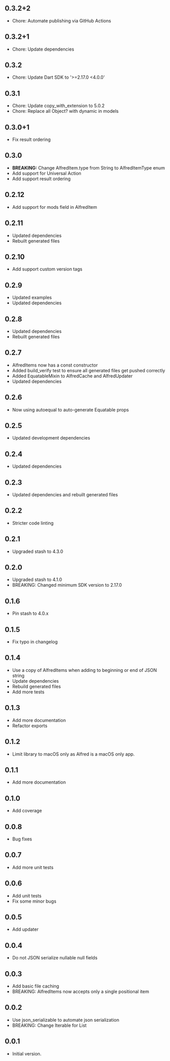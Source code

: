 ## 0.3.2+2
- Chore: Automate publishing via GitHub Actions

## 0.3.2+1
- Chore: Update dependencies

## 0.3.2
- Chore: Update Dart SDK to '>=2.17.0 <4.0.0'

## 0.3.1
- Chore: Update copy_with_extension to 5.0.2
- Chore: Replace all Object? with dynamic in models

## 0.3.0+1
- Fix result ordering

## 0.3.0
- **BREAKING:** Change AlfredItem.type from String to AlfredItemType enum
- Add support for Universal Action
- Add support result ordering

## 0.2.12
- Add support for mods field in AlfredItem

## 0.2.11
- Updated dependencies
- Rebuilt generated files

## 0.2.10
- Add support custom version tags

## 0.2.9
- Updated examples
- Updated dependencies

## 0.2.8
- Updated dependencies
- Rebuilt generated files

## 0.2.7
- AlfredItems now has a const constructor
- Added build_verify test to ensure all generated files get pushed correctly
- Added EquatableMixin to AlfredCache and AlfredUpdater
- Updated dependencies

## 0.2.6

- Now using autoequal to auto-generate Equatable props

## 0.2.5

- Updated development dependencies

## 0.2.4

- Updated dependencies

## 0.2.3

- Updated dependencies and rebuilt generated files

## 0.2.2

- Stricter code linting

## 0.2.1

- Upgraded stash to 4.3.0

## 0.2.0

- Upgraded stash to 4.1.0
- BREAKING: Changed minimum SDK version to 2.17.0

## 0.1.6

- Pin stash to 4.0.x

## 0.1.5

- Fix typo in changelog

## 0.1.4

- Use a copy of AlfredItems when adding to beginning or end of JSON string
- Update dependencies
- Rebuild generated files
- Add more tests

## 0.1.3

- Add more documentation
- Refactor exports

## 0.1.2

- Limit library to macOS only as Alfred is a macOS only app.

## 0.1.1

- Add more documentation

## 0.1.0

- Add coverage

## 0.0.8

- Bug fixes

## 0.0.7

- Add more unit tests

## 0.0.6

- Add unit tests
- Fix some minor bugs

## 0.0.5

- Add updater

## 0.0.4

- Do not JSON serialize nullable null fields

## 0.0.3

- Add basic file caching
- BREAKING: AlfredItems now accepts only a single positional item

## 0.0.2

- Use json_serializable to automate json serialization
- BREAKING: Change Iterable<AlfredItem> for List<AlfredItem>

## 0.0.1

- Initial version.
